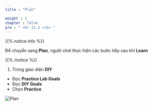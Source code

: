 ```yaml
---
title : "Plan"

weight : 2
chapter : false
pre : " <b> 11.2 </b> "
---
```


{{% notice info %}}

Để chuyển sang **Plan**, người chơi thực hiện các bước tiếp sau khi **Learn**

{{% /notice %}}

1. Trong giao diện **DIY**

- Đọc **Practice Lab Goals**
- Đọc **DIY Goals**
- Chọn **Practice**

![Plan](/images/11-security/11.2-plan/1-plan.png?width=90pc)